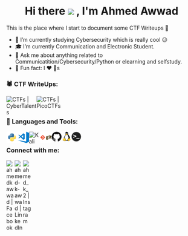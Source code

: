 <h1 align="center"> Hi there <img src="https://media.giphy.com/media/hvRJCLFzcasrR4ia7z/giphy.gif" width="25px"></a> , I'm Ahmed Awwad</h1>


This is the place where I start to document some CTF Writeups 📝

- 🥷 I’m currently studying Cybersecurity which is really cool :wink:
- 🎓 I’m currently Communication and Electronic Student.
- 💬 Ask me about anything related to Communicatition/Cybersecurity/Python or elearning and selfstudy.
- 👦 Fun fact: I :heart: :dog:s



### 🕷 CTF WriteUps:

[<img align="left" alt="CTFs | CyberTalents"  width="80px" src="https://www.arabnet.me/ContentFiles/9064Logo.png?w=336&h=336&mode=fit" />][CyberTalents WriteUps]

[<img align="left" alt="CTFs | PicoCTFs" width="80px" src="https://remakelearning.org/wp-content/uploads/2021/03/picoCTF.png" />][PicoCTFs WriteUps]

<br />
<br />


### 📌 Languages and Tools:
 
<a href="#"> <img align="left" alt="Python" width="30px" src="https://raw.githubusercontent.com/github/explore/80688e429a7d4ef2fca1e82350fe8e3517d3494d/topics/python/python.png" />

<img align="left" alt="Visual Studio Code" width="30px" src="https://raw.githubusercontent.com/github/explore/80688e429a7d4ef2fca1e82350fe8e3517d3494d/topics/visual-studio-code/visual-studio-code.png" />

<img align="left" alt="Kali" width="30px" src="https://www.pikpng.com/pngl/b/247-2470992_kali-linux-logo-backtrack-clipart.png"/>

<img align="left" alt="Git" width="30px" src="https://raw.githubusercontent.com/github/explore/80688e429a7d4ef2fca1e82350fe8e3517d3494d/topics/git/git.png" />

<img align="left" alt="GitHub" width="26px" src="https://raw.githubusercontent.com/github/explore/78df643247d429f6cc873026c0622819ad797942/topics/github/github.png" />

<img align="left" alt="linux" width="26px" src="https://raw.githubusercontent.com/devicons/devicon/master/icons/linux/linux-original.svg" />

<img align="left" alt="Terminal" width="26px" src="https://raw.githubusercontent.com/github/explore/80688e429a7d4ef2fca1e82350fe8e3517d3494d/topics/terminal/terminal.png" />

</a>
<br />

### Connect with me:

[<img align="left" alt="ahmedkawwad | Facebook"  width="22px" src="https://cdn.jsdelivr.net/npm/simple-icons@v3/icons/facebook.svg" />][Facebook]
[<img align="left" alt="ahmed-k-awwad | LinkedIn"  width="22px" src="https://cdn.jsdelivr.net/npm/simple-icons@v3/icons/linkedin.svg" />][linkedin]
[<img align="left" alt="ahmed_k_2 | Instagram"  width="22px" src="https://cdn.jsdelivr.net/npm/simple-icons@v3/icons/instagram.svg" />][instagram]

<br />

[instagram]: https://instagram.com/ahmed_k_2
[PicoCTFs WriteUps]:https://github.com/AhmedKAwwad/CTFs/tree/main/PicoCTFs
[CyberTalents WriteUps]:https://github.com/AhmedKAwwad/CTFs/tree/main/CyberTalents
[linkedin]: https://linkedin.com/in/ahmed-k-awwad
[Facebook]: https://www.facebook.com/ahmedkawwad/
